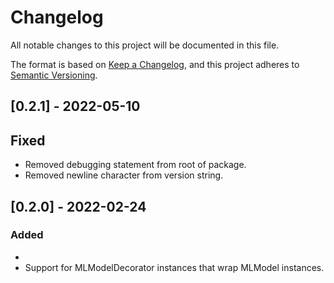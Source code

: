 # Changelog

All notable changes to this project will be documented in this file.

The format is based on [Keep a Changelog](https://keepachangelog.com/en/1.0.0/),
and this project adheres to [Semantic Versioning](https://semver.org/spec/v2.0.0.html).

## [0.2.1] - 2022-05-10

## Fixed

- Removed debugging statement from root of package.
- Removed newline character from version string.

## [0.2.0] - 2022-02-24

### Added
- 
- Support for MLModelDecorator instances that wrap MLModel instances.
